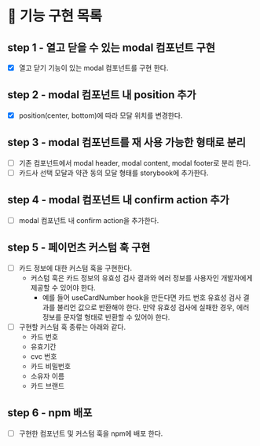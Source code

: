 # 🎯 기능 구현 목록

## step 1 - 열고 닫을 수 있는 modal 컴포넌트 구현

- [x] 열고 닫기 기능이 있는 modal 컴포넌트를 구현 한다.

## step 2 - modal 컴포넌트 내 position 추가

- [x] position(center, bottom)에 따라 모달 위치를 변경한다.

## step 3 - modal 컴포넌트를 재 사용 가능한 형태로 분리

- [ ] 기존 컴포넌트에서 modal header, modal content, modal footer로 분리 한다.
- [ ] 카드사 선택 모달과 약관 동의 모달 형태를 storybook에 추가한다.

## step 4 - modal 컴포넌트 내 confirm action 추가

- [ ] modal 컴포넌트 내 confirm action을 추가한다.

## step 5 - 페이먼츠 커스텀 훅 구현

- [ ] 카드 정보에 대한 커스텀 훅을 구현한다.
  - 커스텀 훅은 카드 정보의 유효성 검사 결과와 에러 정보를 사용자인 개발자에게 제공할 수 있어야 한다.
    - 예를 들어 useCardNumber hook을 만든다면 카드 번호 유효성 검사 결과를 불리언 값으로 반환해야 한다. 만약 유효성 검사에 실패한 경우, 에러 정보를 문자열 형태로 반환할 수 있어야 한다.
- [ ] 구현할 커스텀 훅 종류는 아래와 같다.
  - 카드 번호
  - 유효기간
  - cvc 번호
  - 카드 비밀번호
  - 소유자 이름
  - 카드 브랜드

## step 6 - npm 배포

- [ ] 구현한 컴포넌트 및 커스텀 훅을 npm에 배포 한다.
